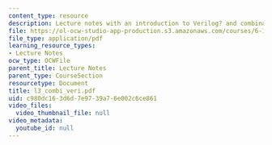 ```yaml
---
content_type: resource
description: Lecture notes with an introduction to Verilog? and combinational logic.
file: https://ol-ocw-studio-app-production.s3.amazonaws.com/courses/6-111-introductory-digital-systems-laboratory-spring-2006/c980dc163d6d7e9739a76e002c6ce861_l3_combi_veri.pdf
file_type: application/pdf
learning_resource_types:
- Lecture Notes
ocw_type: OCWFile
parent_title: Lecture Notes
parent_type: CourseSection
resourcetype: Document
title: l3_combi_veri.pdf
uid: c980dc16-3d6d-7e97-39a7-6e002c6ce861
video_files:
  video_thumbnail_file: null
video_metadata:
  youtube_id: null
---
```

